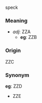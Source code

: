 speck
### Meaning
+ _adj_: ZZA
    + __eg__: ZZB

### Origin

ZZC

### Synonym

__eg__: ZZD

+ ZZE


